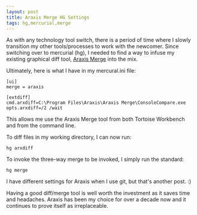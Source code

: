 ```yaml
--- 
layout: post 
title: Araxis Merge HG Settings
tags: hg,mercurial,merge
--- 
```

As with any technology tool switch, there is a period of time where I
slowly transition my other tools/processes to work with the newcomer. 
Since switching over to mercurial (hg), I needed to find a way to 
infuse my existing graphical diff tool, [Araxis Merge](http://www.araxis.com/merge/) 
into the mix. 

Ultimately, here is what I have in my mercural.ini file:

    [ui]  
    merge = araxis  

    [extdiff]  
    cmd.arxdiff=C:\Program Files\Araxis\Araxis Merge\ConsoleCompare.exe  
    opts.arxdiff=/2 /wait

This allows me use the Araxis Merge tool from both Tortoise Workbench 
and from the command line. 

To diff files in my working directory, I can now run:

```
hg arxdiff
```

To invoke the three-way merge to be invoked, I simply run the standard:

```
hg merge
```

I have different settings for Araxis when I use git, but that's 
another post. :)

Having a good diff/merge tool is well worth the investment as it saves 
time and headaches. Araxis has been my choice for over a decade now and
it continues to prove itself as irreplaceable.

